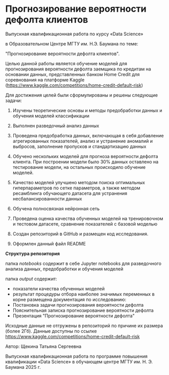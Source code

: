 # Прогнозирование вероятности дефолта клиентов

Выпускная квалификационная работа по курсу «Data Science»

в Образовательном Центре МГТУ им. Н.Э. Баумана по теме:

"Прогнозирование вероятности дефолта клиентов".

Целью данной работы является обучение моделей для прогнозирования вероятности дефолта заемщика по кредитам на основании данных, представленных банком Home Credit для соревнования на платформе Kaggle (https://www.kaggle.com/competitions/home-credit-default-risk)

Для достижения целей были сформулированы и решены следующие задачи:

1) Изучены теоретические основы и методы предобработки данных и обучения моделей классификации

2) Выполнен разведочный анализ данных

3) Проведена предобработка данных, включающая в себя добавление агрегированных показателей, анализ и устранение аномалий и выбросов, заполнение пропусков и стандартизацию данных

4) Обучено нескольких моделей для прогноза вероятности дефолта клиента. При построении модели было 30% данных оставлено на тестирование модели, на остальных происходило обучение моделей. 

5) Качество моделей улучшено методом поиска оптимальных гиперпараметров по сетке параметров, а также методом ресамблинга обучающего датасета для устранения несбалансированности данных

6) Обучена полносвязная нейронная сеть

7) Проведена оценка качества обученных моделей на тренировочном и тестовом датасете, сравнение показателей с базовой моделью

8) Создан репозиторий в GitHub и размещен код исследования.

9) Оформлен данный файл README

**Структура репозитория**

папка _notebooks_ содержит в себе Jupyter notebooks для разведочного анализа данных, предобработки и обучения моделей  

папка _output_ содержит:
- показатели качества обученных моделей
- результат процедуры отбора наиболее значимых переменных
в корне размещена документация по исследованию:  
- Постановка задачи прогнозирования вероятности дефолта
- Пояснительная записка прогнозирование вероятности дефолта 
- Презентация "Прогнозирование вероятности дефолта"

Исходные данные не отгружены в репозиторий по причине их размера (более 2Гб). Данные доступны по ссылке https://www.kaggle.com/competitions/home-credit-default-risk 

Автор: Щекина Татьяна Сергеевна

Выпускная квалификационная работа по программе повышения квалификации «Data Science» в обучающем центре МГТУ им. Н. Э. Баумана 2025 г.
